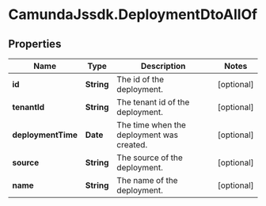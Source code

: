 # CamundaJssdk.DeploymentDtoAllOf

## Properties

Name | Type | Description | Notes
------------ | ------------- | ------------- | -------------
**id** | **String** | The id of the deployment. | [optional] 
**tenantId** | **String** | The tenant id of the deployment. | [optional] 
**deploymentTime** | **Date** | The time when the deployment was created. | [optional] 
**source** | **String** | The source of the deployment. | [optional] 
**name** | **String** | The name of the deployment. | [optional] 


